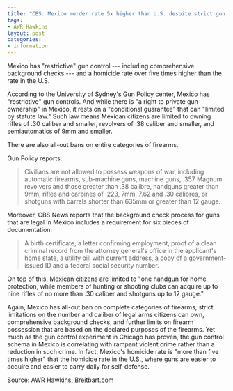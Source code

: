 ```yaml
---
title: "CBS: Mexico murder rate 5x higher than U.S. despite strict gun control"
tags:
- AWR Hawkins
layout: post
categories:
- information
---
```


Mexico has "restrictive" gun control --- including comprehensive background checks --- and a homicide rate over five times higher than the rate in the U.S.

According to the University of Sydney's Gun Policy center, Mexico has "restrictive" gun controls. And while there is "a right to private gun ownership" in Mexico, it rests on a "conditional guarantee" that can "limited by statute law." Such law means Mexican citizens are limited to owning rifles of .30 caliber and smaller, revolvers of .38 caliber and smaller, and semiautomatics of 9mm and smaller.

There are also all-out bans on entire categories of firearms.

Gun Policy reports:

> Civilians are not allowed to possess weapons of war, including automatic firearms, sub-machine guns, machine guns, .357 Magnum revolvers and those greater than .38 calibre, handguns greater than 9mm, rifles and carbines of .223, 7mm, 7.62 and .30 calibres, or shotguns with barrels shorter than 635mm or greater than 12 gauge.

Moreover, CBS News reports that the background check process for guns that are legal in Mexico includes a requirement for six pieces of documentation:

> A birth certificate, a letter confirming employment, proof of a clean criminal record from the attorney general's office in the applicant's home state, a utility bill with current address, a copy of a government-issued ID and a federal social security number.

On top of this, Mexican citizens are limited to "one handgun for home protection, while members of hunting or shooting clubs can acquire up to nine rifles of no more than .30 caliber and shotguns up to 12 gauge."

Again, Mexico has all-out ban on complete categories of firearms, strict limitations on the number and caliber of legal arms citizens can own, comprehensive background checks, and further limits on firearm possession that are based on the declared purposes of the firearms. Yet much as the gun control experiment in Chicago has proven, the gun control schema in Mexico is correlating with rampant violent crime rather than a reduction in such crime. In fact, Mexico's homicide rate is "more than five times higher" that the homicide rate in the U.S., where guns are easier to acquire and easier to carry daily for self-defense.

Source: AWR Hawkins, [Breitbart.com](https://www.breitbart.com/politics/2016/08/17/mexico-restrictive-gun-control-murder-rate-5-times-higher-u-s/)
